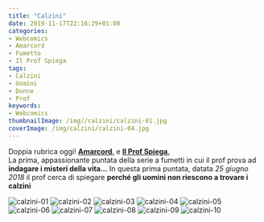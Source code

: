 ```yaml
---
title: "Calzini"
date: 2019-11-17T22:16:29+01:00
categories:
- Webcomics
- Amarcord
- Fumetto
- Il Prof Spiega
tags:
- Calzini
- Uomini
- Donne
- Prof
keywords:
- Webcomics
thumbnailImage: /img//calzini/calzini-01.jpg
coverImage: /img/calzini/calzini-04.jpg
---
```

Doppia rubrica oggi!  <span class="rosso"><u>**Amarcord**.</u></span>  e <span class="rosso"><u>**Il Prof Spiega**.</u></span>\
La prima, appassionante puntata della serie a fumetti in cui il prof prova ad **indagare i misteri della vita...**
In questa prima puntata, datata *25 giugno 2018* il prof cerca di spiegare **perché gli uomini non riescono a trovare i calzini**

<!--more-->
![calzini-01](/img/calzini/calzini-01.jpg)
![calzini-02](/img/calzini/calzini-02.jpg)
![calzini-03](/img/calzini/calzini-03.jpg)
![calzini-04](/img/calzini/calzini-04.jpg)
![calzini-05](/img/calzini/calzini-05.jpg)
![calzini-06](/img/calzini/calzini-06.jpg)
![calzini-07](/img/calzini/calzini-07.jpg)
![calzini-08](/img/calzini/calzini-08.jpg)
![calzini-09](/img/calzini/calzini-09.jpg)
![calzini-10](/img/calzini/calzini-10.jpg)
